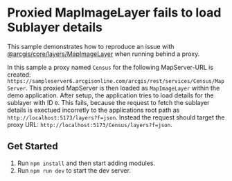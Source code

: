 # Proxied MapImageLayer fails to load Sublayer details

This sample demonstrates how to reproduce an issue with [@arcgis/core/layers/MapImageLayer](https://developers.arcgis.com/javascript/latest/api-reference/esri-layers-MapImageLayer.html) when running behind a proxy.

In this sample a proxy named `Census` for the following MapServer-URL is created: `https://sampleserver6.arcgisonline.com/arcgis/rest/services/Census/MapServer`. This proxied MapServer is then loaded as `MapImageLayer` within the demo application. After setup, the application tries to load details for the sublayer with ID `0`. This fails, because the request to fetch the sublayer details is exectued incorretly to the applications root path as `http://localhost:5173/layers?f=json`. Instead the request should target the proxy URL: `http://localhost:5173/Census/layers?f=json`.

## Get Started

1. Run `npm install` and then start adding modules.
2. Run `npm run dev` to start the dev server.
